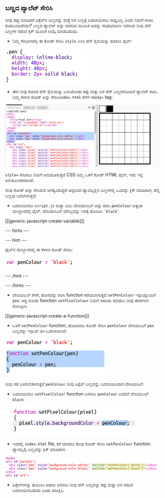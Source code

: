 ## ಬಣ್ಣದ ಪ್ಯಾಲೆಟ್ ಸೇರಿಸಿ

ನೀವು ತಪ್ಪು ಮಾಡಿದರೆ ಪಿಕ್ಸೆಲ್‌ನ ಬಣ್ಣವನ್ನು ಮತ್ತೆ ಬಿಳಿ ಬಣ್ಣಕ್ಕೆ ಬದಲಾಯಿಸಲು ಸಾಧ್ಯವಿಲ್ಲ ಎಂದು ನಿಮಗೆ ಕಿರಿಕಿರಿ ಕಂಡುಬಂದಿದೆಯೇ? ಬಣ್ಣದ ಪ್ಯಾಲೆಟ್ ಅನ್ನು ರಚಿಸುವ ಮೂಲಕ ಅದನ್ನು ಸರಿಪಡಿಸೋಣ ಇದರಿಂದ ನೀವು ಪೆನ್ ಬಣ್ಣಗಳ ನಡುವೆ ಕ್ಲಿಕ್ ಮೂಲಕ ಆಯ್ಕೆ ಮಾಡಬಹುದು.

+ ನಿಮ್ಮ ಕೆಳಭಾಗದಲ್ಲಿ ಈ ಕೋಡ್ ಸೇರಿಸಿ `style.css` ಪೆನ್ ಶೈಲಿಯನ್ನು ರಚಿಸಲು ಫೈಲ್:

![screenshot](images/pixel-art-pen.png)

+ ಈಗ ನೀವು ರಚಿಸಿದ ಪೆನ್ ಶೈಲಿಯನ್ನು ಬಳಸಿಕೊಂಡು ಕಪ್ಪು ಮತ್ತು ಬಿಳಿ ಪೆನ್ ಬಣ್ಣಗಳೊಂದಿಗೆ ಪ್ಯಾಲೆಟ್ ರಚಿಸಿ. ನಿಮ್ಮ ಕೆಳಗಿನ ಕೋಡ್ ಅನ್ನು ಸೇರಿಸಿ`index.html` ಕೆಳಗೆ `<body>` tag:

![screenshot](images/pixel-art-palette.png)

`style=` ಸೇರಿಸಲು ನಿಮಗೆ ಅನುಮತಿಸುತ್ತದೆ CSS ನಿಮ್ಮ ಒಳಗೆ ಕೋಡ್ HTML ಫೈಲ್, ಇದು ಇಲ್ಲಿ ಅನುಕೂಲಕರವಾಗಿದೆ.

ನಾವು ಕೋಡ್ ಅನ್ನು ಸೇರಿಸುವ ಅಗತ್ಯವಿರುತ್ತದೆ ಆದ್ದರಿಂದ ಪ್ಯಾಲೆಟ್ನಲ್ಲಿನ ಬಣ್ಣಗಳಲ್ಲಿ ಒಂದನ್ನು ಕ್ಲಿಕ್ ಮಾಡಿದಾಗ, ಪೆನ್ನ ಬಣ್ಣವು ಬದಲಾಗುತ್ತದೆ.

+ ಬದಲಾಯಿಸಲು `script.js` ಮತ್ತು ಎಂಬ ವೇರಿಯೇಬಲ್ ಅನ್ನು ರಚಿಸಿ `penColour` ಅತ್ಯಂತ ಮೇಲ್ಭಾಗದಲ್ಲಿ ಫೈಲ್. ವೇರಿಯೇಬಲ್ ಮೌಲ್ಯವನ್ನು ಇದಕ್ಕೆ ಹೊಂದಿಸಿ `'black'`.

[[[generic-javascript-create-variable]]]

\--- hints \---

\--- hint \---

ಫೈಲ್‌ನ ಮೇಲ್ಭಾಗದಲ್ಲಿ ಈ ಕೆಳಗಿನ ಕೋಡ್ ಸೇರಿಸಿ:

![screenshot](images/pixel-art-pencolour.png)

\--- /hint \---

\--- /hints \---

+ ವೇರಿಯಬಲ್ ಕೆಳಗೆ, ಹೊಸದನ್ನು ರಚಿಸಿ function ಕರೆಯಲಾಗುತ್ತದೆ `setPenColour` ಇನ್ಪುಟ್ನೊಂದಿಗೆ `pen`. ಅತ್ತ ನೋಡು function `setPixelColour` ನಿಮಗೆ ಸಹಾಯ ಮಾಡಲು ನೀವು ಈಗಾಗಲೇ ರಚಿಸಿದ್ದೀರಿ.

[[[generic-javascript-create-a-function]]]

+ ಒಳಗೆ `setPenColour` function, ಹೊಂದಿಸಲು ಕೋಡ್ ಸೇರಿಸಿ `penColour` ವೇರಿಯಬಲ್ `pen` ಬಣ್ಣವನ್ನು ಇನ್ಪುಟ್ ಆಗಿ ಒದಗಿಸಲಾಗಿದೆ.

![screenshot](images/pixel-art-set-pen.png)

ನೀವು ಸಹ ಬಳಸಬೇಕಾಗುತ್ತದೆ `penColour` ನೀವು ಪಿಕ್ಸೆಲ್ ಬಣ್ಣವನ್ನು ಬದಲಾಯಿಸಿದಾಗ ವೇರಿಯಬಲ್.

+ ಬದಲಾಯಿಸಲು `setPixelColour` function ಬಳಸಲು `penColour` ಬದಲಿಗೆ ವೇರಿಯಬಲ್ `black`:
    
    ![screenshot](images/pixel-art-use-pen.png)

+ ಇದರಲ್ಲಿ `index.html` file, ಕರೆ ಮಾಡಲು ಕೆಲವು ಕೋಡ್ ಸೇರಿಸಿ `setPenColour` function ಪ್ಯಾಲೆಟ್ನಲ್ಲಿ ಬಣ್ಣವನ್ನು ಕ್ಲಿಕ್ ಮಾಡಿದಾಗ.

![screenshot](images/pixel-art-palette-onclick.png)

+ ಪಿಕ್ಸೆಲ್‌ಗಳನ್ನು ತುಂಬಲು ಅಥವಾ ಅಳಿಸಲು ನೀವು ಪೆನ್ ಬಣ್ಣವನ್ನು ಕಪ್ಪು ಮತ್ತು ಬಿಳಿ ನಡುವೆ ಬದಲಾಯಿಸಬಹುದು ಎಂದು ಪರೀಕ್ಷಿಸಿ.